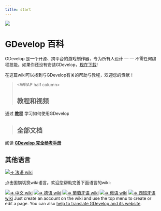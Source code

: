 ```yaml
---
title: start
---
```

![](/logocompleteeffecttranparent400x100.png)

# GDevelop 百科

GDevelop 是一个开源、跨平台的游戏制作器，专为所有人设计 — — 不需任何编程技能。如果你还没有安装GDevelop，[现在下载](https://gdevelop.io/download)!

在这篇wiki可以找到与GDevelop有关的帮助与教程，欢迎您的贡献！

>  \<WRAP half column\>
>
> ## 教程和视频
>
通过 **[教程](/gdevelop/tutorials)** 学习如何使用GDevelop

>
>
> ## 全部文档
>
阅读 **[GDevelop 完全参考手册](/gdevelop/documentation)**



## 其他语言

![](/fr.png)[⇒ 法语 wiki](/fr/start)

点击国旗切换wiki语言，欢迎您帮助完善下面语言的wiki:

![](/zh.gif)[⇒ 中文 wiki](/zh/start)
![](/de.png)[⇒ 德语 wiki](/de/start)
![](/pt.png)[⇒ 葡萄牙语 wiki](/pt/start)
![](/ru.png)[⇒ 俄语 wiki](/ru/start)
![](/es.png)[⇒ 西班牙语 wiki](/es/start)
Just create an account on the wiki and use the top menu to create or edit a page. You can also [help to translate GDevelop and its website](http://crowdin.com/project/gdevelop).
